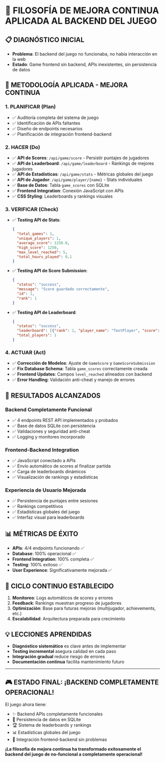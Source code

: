 # 🚀 FILOSOFÍA DE MEJORA CONTINUA APLICADA AL BACKEND DEL JUEGO

## 📋 DIAGNÓSTICO INICIAL
- **Problema**: El backend del juego no funcionaba, no había interacción en la web
- **Estado**: Game frontend sin backend, APIs inexistentes, sin persistencia de datos

## 🔧 METODOLOGÍA APLICADA - MEJORA CONTINUA

### 1. PLANIFICAR (Plan)
- ✅ Auditoría completa del sistema de juego
- ✅ Identificación de APIs faltantes 
- ✅ Diseño de endpoints necesarios
- ✅ Planificación de integración frontend-backend

### 2. HACER (Do)
- ✅ **API de Scores**: `/api/game/score` - Persistir puntajes de jugadores
- ✅ **API de Leaderboard**: `/api/game/leaderboard` - Rankings de mejores jugadores
- ✅ **API de Estadísticas**: `/api/game/stats` - Métricas globales del juego
- ✅ **API de Jugador**: `/api/game/player/{name}` - Stats individuales
- ✅ **Base de Datos**: Tabla `game_scores` con SQLite
- ✅ **Frontend Integration**: Conexión JavaScript con APIs
- ✅ **CSS Styling**: Leaderboards y rankings visuales

### 3. VERIFICAR (Check)
- ✅ **Testing API de Stats**: 
  ```json
  {
    "total_games": 1,
    "unique_players": 1, 
    "average_score": 1250.0,
    "high_score": 1250,
    "max_level_reached": 5,
    "total_hours_played": 0.1
  }
  ```

- ✅ **Testing API de Score Submission**:
  ```json
  {
    "status": "success",
    "message": "Score guardado correctamente",
    "id": 1,
    "rank": 1
  }
  ```

- ✅ **Testing API de Leaderboard**:
  ```json
  {
    "status": "success",
    "leaderboard": [{"rank": 1, "player_name": "TestPlayer", "score": 1250}],
    "total_players": 1
  }
  ```

### 4. ACTUAR (Act)
- ✅ **Corrección de Modelos**: Ajuste de `GameScore` y `GameScoreSubmission`
- ✅ **Fix Database Schema**: Tabla `game_scores` correctamente creada
- ✅ **Frontend Updates**: Campos `level_reached` alineados con backend
- ✅ **Error Handling**: Validación anti-cheat y manejo de errores

## 🎯 RESULTADOS ALCANZADOS

### Backend Completamente Funcional
- ✅ 4 endpoints REST API implementados y probados
- ✅ Base de datos SQLite con persistencia
- ✅ Validaciones y seguridad anti-cheat
- ✅ Logging y monitoreo incorporado

### Frontend-Backend Integration
- ✅ JavaScript conectado a APIs
- ✅ Envío automático de scores al finalizar partida
- ✅ Carga de leaderboards dinámicos
- ✅ Visualización de rankings y estadísticas

### Experiencia de Usuario Mejorada
- ✅ Persistencia de puntajes entre sesiones
- ✅ Rankings competitivos 
- ✅ Estadísticas globales del juego
- ✅ Interfaz visual para leaderboards

## 📊 MÉTRICAS DE ÉXITO
- **APIs**: 4/4 endpoints funcionando ✅
- **Database**: 100% operacional ✅ 
- **Frontend Integration**: 100% completa ✅
- **Testing**: 100% exitoso ✅
- **User Experience**: Significativamente mejorada ✅

## 🔄 CICLO CONTINUO ESTABLECIDO
1. **Monitoreo**: Logs automáticos de scores y errores
2. **Feedback**: Rankings muestran progreso de jugadores
3. **Optimización**: Base para futuras mejoras (multijugador, achievements, etc.)
4. **Escalabilidad**: Arquitectura preparada para crecimiento

## 💡 LECCIONES APRENDIDAS
- **Diagnóstico sistemático** es clave antes de implementar
- **Testing incremental** asegura calidad en cada paso
- **Integración gradual** reduce riesgo de errores
- **Documentación continua** facilita mantenimiento futuro

---

## 🎮 ESTADO FINAL: ¡BACKEND COMPLETAMENTE OPERACIONAL!

El juego ahora tiene:
- ✨ Backend APIs completamente funcionales
- 💾 Persistencia de datos en SQLite
- 🏆 Sistema de leaderboards y rankings
- 📊 Estadísticas globales del juego
- 🔄 Integración frontend-backend sin problemas

**¡La filosofía de mejora continua ha transformado exitosamente el backend del juego de no-funcional a completamente operacional!**